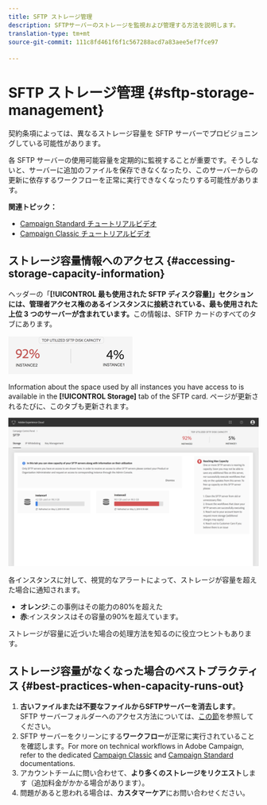```yaml
---
title: SFTP ストレージ管理
description: SFTPサーバーのストレージを監視および管理する方法を説明します。
translation-type: tm+mt
source-git-commit: 111c8fd461f6f1c567288acd7a83aee5ef7fce97

---
```



# SFTP ストレージ管理 {#sftp-storage-management}

契約条項によっては、異なるストレージ容量を SFTP サーバーでプロビジョニングしている可能性があります。

各 SFTP サーバーの使用可能容量を定期的に監視することが重要です。そうしないと、サーバーに追加のファイルを保存できなくなったり、このサーバーからの更新に依存するワークフローを正常に実行できなくなったりする可能性があります。

**関連トピック：**

* [Campaign Standard チュートリアルビデオ](https://docs.adobe.com/content/help/en/campaign-learn/campaign-standard-tutorials/administrating/control-panel/managing-sftp-servers.html)
* [Campaign Classic チュートリアルビデオ](https://docs.adobe.com/content/help/en/campaign-learn/campaign-classic-tutorials/administrating/control-panel-acc/managing-sftp-servers.html)

## ストレージ容量情報へのアクセス {#accessing-storage-capacity-information}

ヘッダーの「**[!UICONTROL 最も使用された SFTP ディスク容量]」セクションには、管理者アクセス権のあるインスタンスに接続されている、最も使用された上位 3 つのサーバーが含まれています。**&#x200B;この情報は、SFTP カードのすべてのタブにあります。

![](assets/control_panel_topspaceNEW.png)

Information about the space used by all instances you have access to is available in the **[!UICONTROL Storage]** tab of the SFTP card. ページが更新されるたびに、このタブも更新されます。

![](assets/control_panel_spaceNEW.png)

各インスタンスに対して、視覚的なアラートによって、ストレージが容量を超えた場合に通知されます。

* **オレンジ**:この事例はその能力の80%を超えた
* **赤**:インスタンスはその容量の90%を超えています。

ストレージが容量に近づいた場合の処理方法を知るのに役立つヒントもあります。

## ストレージ容量がなくなった場合のベストプラクティス {#best-practices-when-capacity-runs-out}

1. **古いファイルまたは不要なファイルからSFTPサーバーを消去します**。 SFTP サーバーフォルダーへのアクセス方法については、[この節](../../sftp/using/logging-into-sftp-server.md)を参照してください。
1. SFTP サーバーをクリーンにする&#x200B;**ワークフロー**&#x200B;が正常に実行されていることを確認します。For more on technical workflows in Adobe Campaign, refer to the dedicated [Campaign Classic](https://docs.campaign.adobe.com/doc/AC/en/WKF__General_operation_Building_a_workflow.html#Technical_workflows) and [Campaign Standard](https://helpx.adobe.com/campaign/standard/administration/using/technical-workflows.html) documentations.
1. アカウントチームに問い合わせて、**より多くのストレージをリクエスト**&#x200B;します（追加料金がかかる場合があります）。
1. 問題があると思われる場合は、**カスタマーケア**&#x200B;にお問い合わせください。
